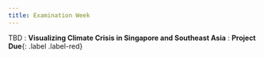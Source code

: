 ```yaml
---
title: Examination Week
---
```


TBD
: **Visualizing Climate Crisis in Singapore and Southeast Asia** 
: **Project Due**{: .label .label-red} 

